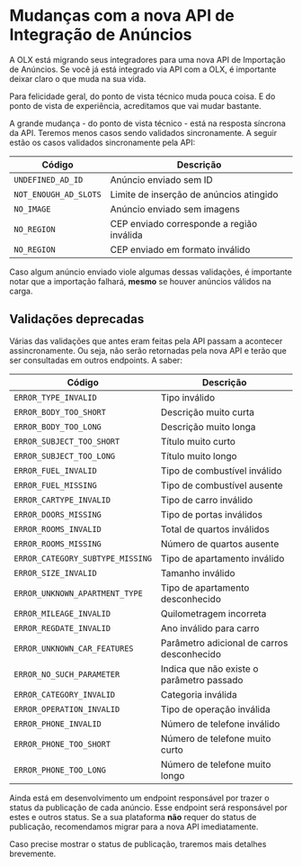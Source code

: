# Mudanças com a nova API de Integração de Anúncios

A OLX está migrando seus integradores para uma nova API de Importação de Anúncios. Se você já está integrado via API com a OLX, é importante deixar claro o que muda na sua vida. 

Para felicidade geral, do ponto de vista técnico muda pouca coisa. E do ponto de vista de experiência, acreditamos que vai mudar bastante.

A grande mudança - do ponto de vista técnico - está na resposta síncrona da API. Teremos menos casos sendo validados sincronamente. A seguir estão os casos validados sincronamente pela API:

| Código | Descrição  |
|-----------------------|-----------------------------------------|
| `UNDEFINED_AD_ID` | Anúncio enviado sem ID |
| `NOT_ENOUGH_AD_SLOTS` | Limite de inserção de anúncios atingido |
| `NO_IMAGE` | Anúncio enviado sem imagens |
| `NO_REGION` | CEP enviado corresponde a região inválida  |
| `NO_REGION` | CEP enviado em formato inválido |

Caso algum anúncio enviado viole algumas dessas validações, é importante notar que a importação falhará, **mesmo** se houver anúncios válidos na carga.

## Validações deprecadas

Várias das validações que antes eram feitas pela API passam a acontecer assincronamente. Ou seja, não serão retornadas pela nova API e terão que ser consultadas em outros endpoints. A saber:

| Código | Descrição  |
|----------------------------------|--------------------------------------------|
| `ERROR_TYPE_INVALID` | Tipo inválido |
| `ERROR_BODY_TOO_SHORT` | Descrição muito curta  |
| `ERROR_BODY_TOO_LONG` | Descrição muito longa  |
| `ERROR_SUBJECT_TOO_SHORT` | Título muito curto |
| `ERROR_SUBJECT_TOO_LONG` | Título muito longo |
| `ERROR_FUEL_INVALID` | Tipo de combustível inválido  |
| `ERROR_FUEL_MISSING` | Tipo de combustível ausente |
| `ERROR_CARTYPE_INVALID` | Tipo de carro inválido |
| `ERROR_DOORS_MISSING` | Tipo de portas inválidos |
| `ERROR_ROOMS_INVALID` | Total de quartos inválidos |
| `ERROR_ROOMS_MISSING` | Número de quartos ausente |
| `ERROR_CATEGORY_SUBTYPE_MISSING` | Tipo de apartamento inválido |
| `ERROR_SIZE_INVALID` | Tamanho inválido |
| `ERROR_UNKNOWN_APARTMENT_TYPE` | Tipo de apartamento desconhecido |
| `ERROR_MILEAGE_INVALID` | Quilometragem incorreta |
| `ERROR_REGDATE_INVALID` | Ano inválido para carro |
| `ERROR_UNKNOWN_CAR_FEATURES` | Parâmetro adicional de carros desconhecido |
| `ERROR_NO_SUCH_PARAMETER` | Indica que não existe o parâmetro passado  |
| `ERROR_CATEGORY_INVALID` | Categoria inválida |
| `ERROR_OPERATION_INVALID` | Tipo de operação inválida   |
| `ERROR_PHONE_INVALID` | Número de telefone inválido  |
| `ERROR_PHONE_TOO_SHORT` | Número de telefone muito curto |
| `ERROR_PHONE_TOO_LONG` | Número de telefone muito longo |

Ainda está em desenvolvimento um endpoint responsável por trazer o status da publicação de cada anúncio. Esse endpoint será responsável por estes e outros status. Se a sua plataforma **não** requer do status de publicação, recomendamos migrar para a nova API imediatamente.

Caso precise mostrar o status de publicação, traremos mais detalhes brevemente.